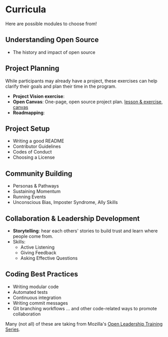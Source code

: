 # Curricula

Here are possible modules to choose from!

## Understanding Open Source

* The history and impact of open source

## Project Planning
While participants may already have a project, these exercises can help clarify their goals and plan their time in the program.

* **Project Vision exercise**:
* **Open Canvas**: One-page, open source project plan. [lesson & exercise](https://mozilla.github.io/open-leadership-training-series/articles/opening-your-project/develop-an-open-project-strategy-with-open-canvas/), [canvas](https://goo.gl/to6PYn)
* **Roadmapping**:

## Project Setup
* Writing a good README
* Contributor Guidelines
* Codes of Conduct
* Choosing a License

## Community Building
* Personas & Pathways
* Sustaining Momentum
* Running Events
* Unconscious Bias, Imposter Syndrome, Ally Skills

## Collaboration & Leadership Development
* **Storytelling**: hear each others' stories to build trust and learn where people come from.
* Skills:
  * Active Listening
  * Giving Feedback
  * Asking Effective Questions

## Coding Best Practices
* Writing modular code
* Automated tests
* Continuous integration
* Writing commit messages
* Git branching workflows
... and other code-related ways to promote collaboration

Many (not all) of these are taking from Mozilla's [Open Leadership Training Series](http://mzl.la/open-leadership).
